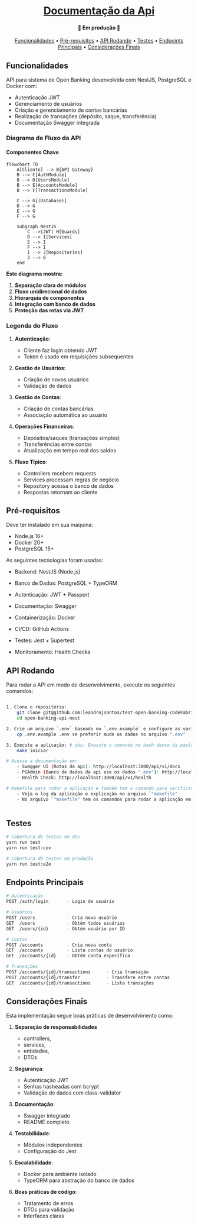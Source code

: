 <h1 align="center">
    <a href="#" alt=""> Documentação da Api </a>
</h1>

<h4 align="center">
	🚧 Em produção 🚧
</h4>

<p align="center">
 <a href="#funcionalidades">Funcionalidades</a> • 
 <a href="#pré-requisitos">Pré-requisitos</a> •
 <a href="#api-rodando">API Rodando</a> •
 <a href="#testes">Testes</a> •
 <a href="#endpoints-principais">Endpoints Principais</a> •
 <a href="#considerações-finais">Considerações Finais</a> 
</p>

## Funcionalidades
API para sistema de Open Banking desenvolvida com NestJS, PostgreSQL e Docker com:
- Autenticação JWT
- Gerenciamento de usuários
- Criação e gerenciamento de contas bancárias
- Realização de transações (depósito, saque, transferência)
- Documentação Swagger integrada


### Diagrama de Fluxo da API
#### Componentes Chave

```mermaid
flowchart TD
    A[Cliente] --> B{API Gateway}
    B --> C[AuthModule]
    B --> D[UsersModule]
    B --> E[AccountsModule]
    B --> F[TransactionsModule]
    
    C --> G[(Database)]
    D --> G
    E --> G
    F --> G
    
    subgraph NestJS
        C -->|JWT| H[Guards]
        D --> I[Services]
        E --> I
        F --> I
        I --> J[Repositories]
        J --> G
    end
```

**Este diagrama mostra:**
1. **Separação clara de módulos**
2. **Fluxo unidirecional de dados**
3. **Hierarquia de componentes**
4. **Integração com banco de dados**
5. **Proteção das rotas via JWT**

### Legenda do Fluxo

1. **Autenticação**:
   - Cliente faz login obtendo JWT
   - Token é usado em requisições subsequentes

2. **Gestão de Usuários**:
   - Criação de novos usuários
   - Validação de dados

3. **Gestão de Contas**:
   - Criação de contas bancárias
   - Associação automática ao usuário

4. **Operações Financeiras**:
   - Depósitos/saques (transações simples)
   - Transferências entre contas
   - Atualização em tempo real dos saldos

5. **Fluxo Típico**:
   - Controllers recebem requests
   - Services processam regras de negócio
   - Repository acessa o banco de dados
   - Respostas retornam ao cliente

## Pré-requisitos
Deve ter instalado em sua máquina: 
- Node.js 16+
- Docker 20+
- PostgreSQL 15+

As seguintes tecnologias foram usadas:
- Backend: NestJS (Node.js)

- Banco de Dados: PostgreSQL + TypeORM

- Autenticação: JWT + Passport

- Documentação: Swagger

- Containerização: Docker

- CI/CD: GitHub Actions

- Testes: Jest + Supertest

- Monitoramento: Health Checks

## API Rodando 
Para rodar a API em modo de desenvolvimento, execute os seguintes comandos:
```bash

1. Clone o repositório:
    git clone git@github.com:leandrojsantos/test-open-banking-codeFabrik.git
    cd open-banking-api-nest

2. Crie um arquivo `.env` baseado no `.env.example` e configure as variáveis de ambiente necessárias.
    cp .env.example .env se preferir mude os dados no arquivo ".env"

3. Execute a aplicação: # obs: Execute o comando no bash dento da pasta raiz do projeto ../api-nest:
    make iniciar

# Acesse a documentação em:
    - Swagger UI (Rotas da api): http://localhost:3000/api/v1/docs
    - PGAdmin (Banco de dados da api use os dados ".env"): http://localhost:5050
    - Health Check: http://localhost:3000/api/v1/health

# Makefile para rodar a aplicação e também tem o comando para verificar o status da aplicação:
    - Veja o log da aplicação e explicação no arquivo `"makefile" 
    - No arquivo `"makefile" tem os comandos para rodar a aplicação em modo de produção
    
```
## Testes
```bash
# Cobertura de testes em dev
yarn run test
yarn run test:cov 

# Cobertura de testes em produção
yarn run test:e2e

```

## Endpoints Principais
```bash
# Autenticação
POST /auth/login       - Login de usuário

# Usuários
POST /users            - Cria novo usuário
GET  /users            - Obtém todos usuários
GET  /users/{id}       - Obtém usuário por ID

# Contas
POST /accounts         - Cria nova conta
GET  /accounts         - Lista contas do usuário
GET  /accounts/{id}    - Obtém conta específica

# Transações
POST /accounts/{id}/transactions      - Cria transação
POST /accounts/{id}/transfer          - Transfere entre contas
GET  /accounts/{id}/transactions      - Lista transações

```

## Considerações Finais
Esta implementação segue boas práticas de desenvolvimento como:

1. **Separação de responsabilidades**
   - controllers, 
   - services, 
   - entidades,
   - DTOs

2. **Segurança**: 
   - Autenticação JWT
   - Senhas hasheadas com bcrypt
   - Validação de dados com class-validator

3. **Documentação**: 
   - Swagger integrado
   - README completo

4. **Testabilidade**: 
   - Módulos independentes
   - Configuração do Jest

5. **Escalabilidade**: 
   - Docker para ambiente isolado
   - TypeORM para abstração do banco de dados

6. **Boas práticas de código**: 
   - Tratamento de erros
   - DTOs para validação
   - Interfaces claras

